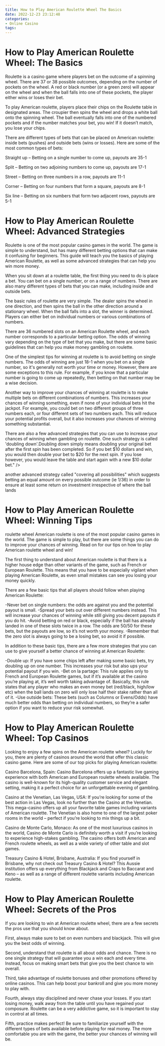 ```yaml
---
title: How to Play American Roulette Wheel The Basics
date: 2022-12-23 23:12:48
categories:
- Online Casino
tags:
---
```



#  How to Play American Roulette Wheel: The Basics

Roulette is a casino game where players bet on the outcome of a spinning wheel. There are 37 or 38 possible outcomes, depending on the number of pockets on the wheel. A red or black number (or a green zero) will appear on the wheel and when the ball falls into one of these pockets, the player either wins or loses their bet.

To play American roulette, players place their chips on the Roulette table in designated areas. The croupier then spins the wheel and drops a white ball onto the spinning wheel. The ball eventually falls into one of the numbered pockets and if the number matches your bet, you win! If it doesn’t match, you lose your chips.

There are different types of bets that can be placed on American roulette: inside bets (pushes) and outside bets (wins or losses). Here are some of the most common types of bets:

Straight up – Betting on a single number to come up, payouts are 35-1

Split – Betting on two adjoining numbers to come up, payouts are 17-1

Street – Betting on three numbers in a row, payouts are 11-1

Corner – Betting on four numbers that form a square, payouts are 8-1

Six line – Betting on six numbers that form two adjacent rows, payouts are 5-1

#  How to Play American Roulette Wheel: Advanced Strategies

Roulette is one of the most popular casino games in the world. The game is simple to understand, but has many different betting options that can make it confusing for beginners. This guide will teach you the basics of playing American Roulette, as well as some advanced strategies that can help you win more money.

When you sit down at a roulette table, the first thing you need to do is place a bet. You can bet on a single number, or on a range of numbers. There are also many different types of bets that you can make, including inside and outside bets.

The basic rules of roulette are very simple. The dealer spins the wheel in one direction, and then spins the ball in the other direction around a stationary wheel. When the ball falls into a slot, the winner is determined. Players can either bet on individual numbers or various combinations of numbers.

There are 36 numbered slots on an American Roulette wheel, and each number corresponds to a particular betting option. The odds of winning vary depending on the type of bet that you make, but there are some basic guidelines that can help you make money gambling on roulette.

One of the simplest tips for winning at roulette is to avoid betting on single numbers. The odds of winning are just 18-1 when you bet on a single number, so it's generally not worth your time or money. However, there are some exceptions to this rule. For example, if you know that a particular number is going to come up repeatedly, then betting on that number may be a wise decision.

Another way to improve your chances of winning at roulette is to make multiple bets on different combinations of numbers. This increases your chances of winning something, even if none of your individual bets hit the jackpot. For example, you could bet on two different groups of three numbers each, or four different sets of two numbers each. This will reduce your potential profits overall, but it also increases your chances of winning something substantial.

There are also a few advanced strategies that you can use to increase your chances of winning when gambling on roulette. One such strategy is called 'doubling down'.Doubling down simply means doubling your original bet after the first spin has been completed. So if you bet $10 dollars and win, you would then double your bet to $20 for the next spin. If you lose however, you would leave the table and start again with a new $10 dollar bet." /> 

another advanced strategy called "covering all possibilities" which suggests betting an equal amount on every possible outcome (ie 1/36) in order to ensure at least some return on investment irrespective of where the ball lands

#  How to Play American Roulette Wheel: Winning Tips

 roulette wheel
American roulette is one of the most popular casino games in the world. The game is simple to play, but there are some things you can do to improve your chances of winning. Read on for our tips on how to play American roulette wheel and win!

The first thing to understand about American roulette is that there is a higher house edge than other variants of the game, such as French or European Roulette. This means that you have to be especially vigilant when playing American Roulette, as even small mistakes can see you losing your money quickly.

There are a few basic tips that all players should follow when playing American Roulette:

-Never bet on single numbers: the odds are against you and the potential payout is small.
-Spread your bets out over different numbers instead. This will increase your chances of winning while still giving you decent payouts if you do hit.
-Avoid betting on red or black, especially if the ball has already landed in one of these slots twice in a row. The odds are 50/50 for these bets, but the payouts are low, so it’s not worth your money.
-Remember that the zero slot is always going to be a losing bet, so avoid it if possible.

In addition to these basic tips, there are a few more strategies that you can use to give yourself a better chance of winning at American Roulette:

-Double up: If you have some chips left after making some basic bets, try doubling up on one number. This increases your risk but also ups your potential payout if you win.
-Bet on la partage: This rule applies only to French and European Roulette games, but if it’s available at the casino you’re playing at, it’s well worth taking advantage of. Basically, this rule states that any player who makes an even money bet (red/black, high/low etc) when the ball lands on zero will only lose half their stake rather than all of it. 
-Use outside bets: These bets (such as Columns or Evens/Odds) have much better odds than betting on individual numbers, so they’re a safer option if you want to reduce your risk somewhat.

#  How to Play American Roulette Wheel: Top Casinos

Looking to enjoy a few spins on the American roulette wheel? Luckily for you, there are plenty of casinos around the world that offer this classic casino game. Here are some of our top picks for playing American roulette:

Casino Barcelona, Spain: Casino Barcelona offers up a fantastic live gaming experience with both American and European roulette wheels available. The casino is well-known for its high-quality customer service and elegant setting, making it a perfect choice for an unforgettable evening of gambling.

Casino at the Venetian, Las Vegas, USA: If you’re looking for some of the best action in Las Vegas, look no further than the Casino at the Venetian. This mega-casino offers up all your favorite table games including variants of American roulette. The Venetian is also home to one of the largest poker rooms in the world – perfect if you’re looking to mix things up a bit.

Casino de Monte Carlo, Monaco: As one of the most luxurious casinos in the world, Casino de Monte Carlo is definitely worth a visit if you’re looking to experience high-stakes gambling. The casino offers both American and French roulette wheels, as well as a wide variety of other table and slot games.

Treasury Casino & Hotel, Brisbane, Australia: If you find yourself in Brisbane, why not check out Treasury Casino & Hotel? This Aussie institution offers up everything from Blackjack and Craps to Baccarat and Keno – as well as a range of different roulette variants including American roulette.

#  How to Play American Roulette Wheel: Secrets of the Pros

If you are looking to win at American roulette wheel, there are a few secrets the pros use that you should know about.

First, always make sure to bet on even numbers and blackjack. This will give you the best odds of winning.

Second, understand that roulette is all about odds and chance. There is no one single strategy that will guarantee you a win each and every time. Instead, focus on making smart bets that give you the best chance to win overall.

Third, take advantage of roulette bonuses and other promotions offered by online casinos. This can help boost your bankroll and give you more money to play with.

Fourth, always stay disciplined and never chase your losses. If you start losing money, walk away from the table until you have regained your composure. Roulette can be a very addictive game, so it is important to stay in control at all times.

Fifth, practice makes perfect! Be sure to familiarize yourself with the different types of bets available before playing for real money. The more comfortable you are with the game, the better your chances of winning will be.